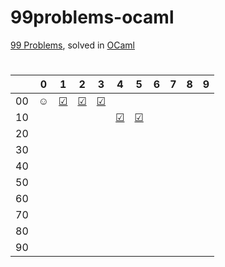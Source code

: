 # 99problems-ocaml
[99 Problems](https://v2.ocaml.org/learn/tutorials/99problems.html), solved in [OCaml](https://ocaml.org/)

#

|  | 0 | 1 | 2 | 3 | 4 | 5 | 6 | 7 | 8 | 9 |
|:---:|:---:|:---:|:---:|:---:|:---:|:---:|:---:|:---:|:---:|---|
| 00 | ☺ | [☑](https://github.com/kotleta2007/99problems-ocaml/blob/main/solutions/prob1.ml) | [☑](https://github.com/kotleta2007/99problems-ocaml/blob/main/solutions/prob2.ml) | [☑](https://github.com/kotleta2007/99problems-ocaml/blob/main/solutions/prob3.ml) |  |  |  |  |  |  |
| 10 |  |  |  |  | [☑](https://github.com/kotleta2007/99problems-ocaml/blob/main/solutions/prob14.ml) | [☑](https://github.com/kotleta2007/99problems-ocaml/blob/main/solutions/prob15.ml) |  |  |  |  |
| 20 |  |  |  |  |  |  |  |  |  |  |
| 30 |  |  |  |  |  |  |  |  |  |  |
| 40 |  |  |  |  |  |  |  |  |  |  |
| 50 |  |  |  |  |  |  |  |  |  |  |
| 60 |  |  |  |  |  |  |  |  |  |  |
| 70 |  |  |  |  |  |  |  |  |  |  |
| 80 |  |  |  |  |  |  |  |  |  |  |
| 90 |  |  |  |  |  |  |  |  |  |  |

